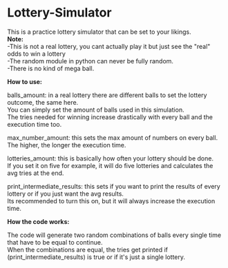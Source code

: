# Lottery-Simulator  
This is a practice lottery simulator that can be set to your likings.  
**Note:**  
      -This is not a real lottery, you cant actually play it but just see the "real" odds to win a lottery  
      -The random module in python can never be fully random.  
      -There is no kind of mega ball.        
       
      
**How to use:**      
          
balls_amount: in a real lottery there are different balls to set the lottery outcome, the same here.  
You can simply set the amount of balls used in this simulation.  
The tries needed for winning increase drastically with every ball and the execution time too.         
      
max_number_amount: this sets the max amount of numbers on every ball.  
The higher, the longer the execution time.  
  
lotteries_amount: this is basically how often your lottery should be done.  
If you set it on five for example, it will do five lotteries and calculates the avg tries at the end.   
    
print_intermediate_results: this sets if you want to print the results of every lottery or if you just want the avg results.  
Its recommended to turn this on, but it will always increase the execution time.   
     
    
**How the code works:**  
      
The code will generate two random combinations of balls every single time that have to be equal to continue.  
When the combinations are equal, the tries get printed if (print_intermediate_results) is true or if it's just a single lottery.     






      
      
